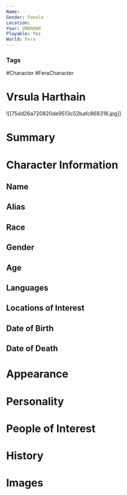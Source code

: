 ```yaml
---
Name: 
Gender: Female
Location: 
Year: UNKNOWN
Playable: Yes
World: Fera
---
```


### Tags
#Character #FeraCharacter 

# Vrsula Harthain
![[75dd26a720820de9513c52bafc868318.jpg]]

# Summary


# Character Information

## Name

## Alias

## Race

## Gender

## Age

## Languages

## Locations of Interest

## Date of Birth

## Date of Death

# Appearance

# Personality

# People of Interest

# History

# Images
